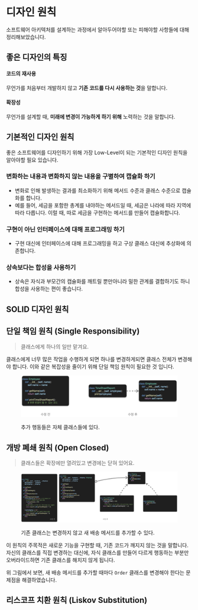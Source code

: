 # 디자인 원칙

소프트웨어 아키텍처를 설계하는 과정에서 알아두어야할 또는 피해야할 사항들에 대해 정리해보았습니다.

## 좋은 디자인의 특징

#### 코드의 재사용

무언가를 처음부터 개발하지 않고 **기존 코드를 다시 사용하는 것**을 말합니다.

#### 확장성

무언가를 설계할 때, **미래에 변경이 가능하게 하기 위해** 노력하는 것을 말합니다.

## 기본적인 디자인 원칙

좋은 소프트웨어를 디자인하기 위해 가장 Low-Level이 되는 기본적인 디자인 원칙을 알아야할 필요 있습니다.

### 변화하는 내용과 변화하지 않는 내용을 구별하여 캡슐화 하기

* 변화로 인해 발생하는 결과를 최소화하기 위해 메서드 수준과 클래스 수준으로 캡슐화를 합니다.
* 예를 들어, 세금을 포함한 총계를 내야하는 메서드일 때, 세금은 나라에 따라 지역에따라 다릅니다. 이럴 때, 따로 세금을 구현하는 메서드를 만들어 캡슐화합니다.

### 구현이 아닌 인터페이스에 대해 프로그래밍 하기

* 구현 대신에 인터페이스에 대해 프로그래밍을 하고 구상 클래스 대신에 추상화에 의존합니다.

### 상속보다는 합성을 사용하기

* 상속은 자식과 부모간의 캡슐화를 깨트릴 뿐만아니라 밀한 관계를 결합하기도 하니 합성을 사용하는 편이 좋습니다.

## SOLID 디자인 원칙

## 단일 책임 원칙 (Single Responsibility)

> 클래스에게 하나의 일만 맡겨요.

클래스에게 너무 많은 작업을 수행하게 되면 하나를 변경하게되면 클래스 전체가 변경해야 합니다. 이와 같은 복잡성을 줄이기 위해 단일 책임 원칙이 필요한 것 입니다.

<figure><img src="../.gitbook/assets/image (9).png" alt=""><figcaption><p>추가 행동들은 자체 클래스들에 있다.</p></figcaption></figure>

## 개방 폐쇄 원칙 (Open Closed)

> 클래스들은 확장에만 열려있고 변경에는 닫혀 있어요.

<figure><img src="../.gitbook/assets/image (7).png" alt="" width="563"><figcaption><p>기존 클래스는 변경하지 않고 새 배송 메서드를 추가할 수 있다.</p></figcaption></figure>

이 원칙의 주목적은 새로운 기능을 구현할 때, 기존 코드가 깨지지 않는 것을 말합니다. 자신의 클래스를 직접 변경하는 대신에, 자식 클래스를 만들어 다르게 행동하는 부분만 오버라이드하면 기존 클래스를 해치지 않게 됩니다.

위 그림에서 보면, 새 배송 메서드를 추가할 때마다 `Order` 클래스를 변경해야 한다는 문제점을 해결하였습니다.

## 리스코프 치환 원칙 (Liskov Substitution)

